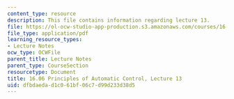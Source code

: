 ```yaml
---
content_type: resource
description: This file contains information regarding lecture 13.
file: https://ol-ocw-studio-app-production.s3.amazonaws.com/courses/16-06-principles-of-automatic-control-fall-2012/dfbdaedad1c061bf06c7d99d233d38d5_MIT16_06F12_Lecture_13.pdf
file_type: application/pdf
learning_resource_types:
- Lecture Notes
ocw_type: OCWFile
parent_title: Lecture Notes
parent_type: CourseSection
resourcetype: Document
title: 16.06 Principles of Automatic Control, Lecture 13
uid: dfbdaeda-d1c0-61bf-06c7-d99d233d38d5
---
```

